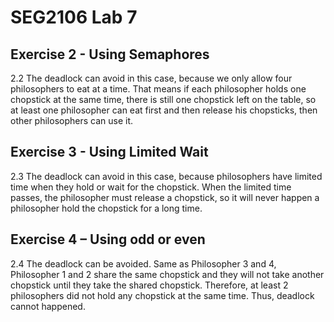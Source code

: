 # SEG2106 Lab 7
## Exercise 2 - Using Semaphores
2.2 The deadlock can avoid in this case, because we only allow four philosophers to eat at a time. That means if each philosopher holds one chopstick at the same time, there is still one chopstick left on the table, so at least one philosopher can eat first and then release his chopsticks, then other philosophers can use it. 

## Exercise 3 - Using Limited Wait
2.3 The deadlock can avoid in this case, because philosophers have limited time when they hold or wait for the chopstick. When the limited time passes, the philosopher must release a chopstick, so it will never happen a philosopher hold the chopstick for a long time. 

## Exercise 4 – Using odd or even
2.4 The deadlock can be avoided. Same as Philosopher 3 and 4, Philosopher 1 and 2 share the same chopstick and they will not take another chopstick until they take the shared chopstick. Therefore, at least 2 philosophers did not hold any chopstick at the same time. Thus, deadlock cannot happened.

